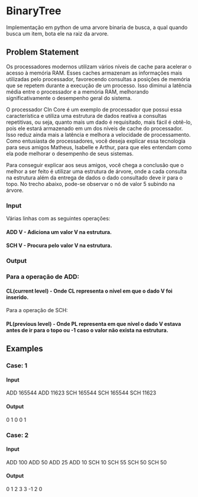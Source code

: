 # BinaryTree
Implementação em python de uma arvore binaria de busca, a qual quando busca um item, bota ele na raiz da arvore.


## Problem Statement

Os processadores modernos utilizam vários níveis de cache para acelerar o acesso à memória RAM. Esses caches armazenam as informações mais utilizadas pelo processador, favorecendo consultas a posições de memória que se repetem durante a execução de um processo. Isso diminui a latência média entre o processador e a memória RAM, melhorando significativamente o desempenho geral do sistema.

O processador CIn Core é um exemplo de processador que possui essa característica e utiliza uma estrutura de dados reativa a consultas repetitivas, ou seja, quanto mais um dado é requisitado, mais fácil é obtê-lo, pois ele estará armazenado em um dos níveis de cache do processador. Isso reduz ainda mais a latência e melhora a velocidade de processamento. Como entusiasta de processadores, você deseja explicar essa tecnologia para seus amigos Matheus, Isabelle e Arthur, para que eles entendam como ela pode melhorar o desempenho de seus sistemas.

Para conseguir explicar aos seus amigos, você chega a conclusão que o melhor a ser feito é utilizar uma estrutura de árvore, onde a cada consulta na estrutura além da entrega de dados o dado consultado deve ir para o topo. No trecho abaixo, pode-se observar o nó de valor 5 subindo na árvore.


### Input

Várias linhas com as seguintes operações:

#### ADD V - Adiciona um valor V na estrutura.

#### SCH V - Procura pelo valor V na estrutura.

### Output

### Para a operação de ADD:

#### CL(current level) - Onde CL representa o nível em que o dado V foi inserido.
Para a operação de SCH:

#### PL(previous level) - Onde PL representa em que nível o dado V estava antes de ir para o topo ou -1 caso o valor não exista na estrutura.

## Examples

### Case: 1

#### Input

ADD 165544
ADD 11623
SCH 165544
SCH 165544
SCH 11623

#### Output

0
1
0
0
1

### Case: 2

#### Input

ADD 100
ADD 50
ADD 25
ADD 10
SCH 10
SCH 55
SCH 50
SCH 50

#### Output

0
1
2
3
3
-1
2
0
